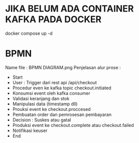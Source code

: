 # JIKA BELUM ADA CONTAINER KAFKA PADA DOCKER
docker compose up -d

# BPMN
Name file : BPMN DIAGRAM.png
Penjelasan alur prose :
* Start
* User : Trigger dari rest api /api/checkout
* Procedur even ke kafka topic checkout.initiated
* Konsumsi event oleh kafka consumer
* Validasi keranjang dan stok
* Manipulasi data (timestamp dll)
* Prouksi event ke checkout.proccesed
* Pembuatan order dan pemrosesan pembayaran
* Decision : Suskes atau gatal
* Produksi event ke checkout.complete atau checkout.failed
* Notifikasi keuser
* End
